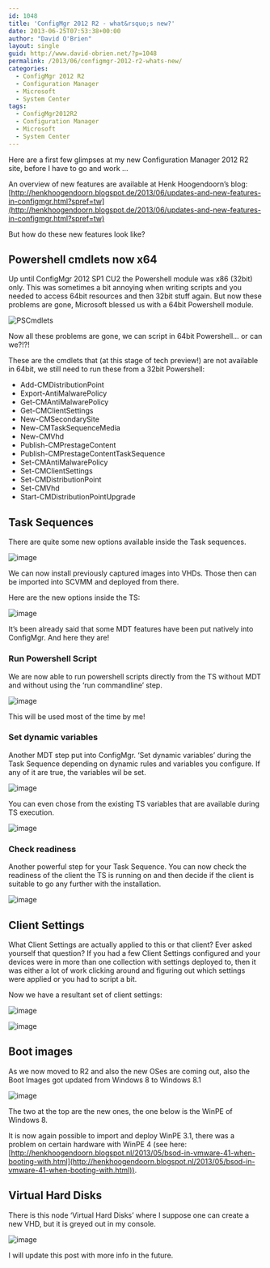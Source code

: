 ```yaml
---
id: 1048
title: 'ConfigMgr 2012 R2 - what&rsquo;s new?'
date: 2013-06-25T07:53:38+00:00
author: "David O'Brien"
layout: single
guid: http://www.david-obrien.net/?p=1048
permalink: /2013/06/configmgr-2012-r2-whats-new/
categories:
  - ConfigMgr 2012 R2
  - Configuration Manager
  - Microsoft
  - System Center
tags:
  - ConfigMgr2012R2
  - Configuration Manager
  - Microsoft
  - System Center
---
```

Here are a first few glimpses at my new Configuration Manager 2012 R2 site, before I have to go and work …

An overview of new features are available at Henk Hoogendoorn’s blog: [http://henkhoogendoorn.blogspot.de/2013/06/updates-and-new-features-in-configmgr.html?spref=tw](http://henkhoogendoorn.blogspot.de/2013/06/updates-and-new-features-in-configmgr.html?spref=tw)

But how do these new features look like?

## Powershell cmdlets now x64

Up until ConfigMgr 2012 SP1 CU2 the Powershell module was x86 (32bit) only. This was sometimes a bit annoying when writing scripts and you needed to access 64bit resources and then 32bit stuff again. But now these problems are gone, Microsoft blessed us with a 64bit Powershell module.

![PSCmdlets](/media/2013/06/PScmdlets.jpg)

Now all these problems are gone, we can script in 64bit Powershell… or can we?!?!

These are the cmdlets that (at this stage of tech preview!) are not available in 64bit, we still need to run these from a 32bit Powershell:

* Add-CMDistributionPoint
* Export-AntiMalwarePolicy
* Get-CMAntiMalwarePolicy
* Get-CMClientSettings
* New-CMSecondarySite
* New-CMTaskSequenceMedia
* New-CMVhd
* Publish-CMPrestageContent
* Publish-CMPrestageContentTaskSequence
* Set-CMAntiMalwarePolicy
* Set-CMClientSettings
* Set-CMDistributionPoint
* Set-CMVhd
* Start-CMDistributionPointUpgrade

## Task Sequences

There are quite some new options available inside the Task sequences.

![image](/media/2013/06/image24.png)

We can now install previously captured images into VHDs. Those then can be imported into SCVMM and deployed from there.

Here are the new options inside the TS:

![image](/media/2013/06/image25.png)

It’s been already said that some MDT features have been put natively into ConfigMgr. And here they are!

### Run Powershell Script

We are now able to run powershell scripts directly from the TS without MDT and without using the ‘run commandline’ step.

![image](/media/2013/06/image26.png)

This will be used most of the time by me!

### Set dynamic variables

Another MDT step put into ConfigMgr. ‘Set dynamic variables’ during the Task Sequence depending on dynamic rules and variables you configure. If any of it are true, the variables wil be set.

![image](/media/2013/06/image27.png)

You can even chose from the existing TS variables that are available during TS execution.

![image](/media/2013/06/image28.png)

### Check readiness

Another powerful step for your Task Sequence. You can now check the readiness of the client the TS is running on and then decide if the client is suitable to go any further with the installation.

![image](/media/2013/06/image29.png)

## Client Settings

What Client Settings are actually applied to this or that client? Ever asked yourself that question? If you had a few Client Settings configured and your devices were in more than one collection with settings deployed to, then it was either a lot of work clicking around and figuring out which settings were applied or you had to script a bit.

Now we have a resultant set of client settings:

![image](/media/2013/06/image30.png)

![image](/media/2013/06/image31.png)

## Boot images

As we now moved to R2 and also the new OSes are coming out, also the Boot Images got updated from Windows 8 to Windows 8.1

![image](/media/2013/06/image32.png)

The two at the top are the new ones, the one below is the WinPE of Windows 8.

It is now again possible to import and deploy WinPE 3.1, there was a problem on certain hardware with WinPE 4 (see here: [http://henkhoogendoorn.blogspot.nl/2013/05/bsod-in-vmware-41-when-booting-with.html](http://henkhoogendoorn.blogspot.nl/2013/05/bsod-in-vmware-41-when-booting-with.html)).

## Virtual Hard Disks

There is this node ‘Virtual Hard Disks’ where I suppose one can create a new VHD, but it is greyed out in my console.

![image](/media/2013/06/image33.png)

I will update this post with more info in the future.
